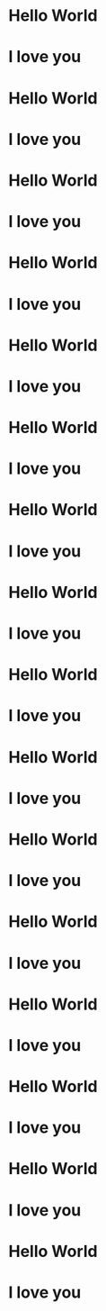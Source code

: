 # Hello World

# l love you

# Hello World

# l love you

# Hello World

# l love you

# Hello World

# l love you

# Hello World

# l love you

# Hello World

# l love you

# Hello World

# l love you

# Hello World

# l love you

# Hello World

# l love you

# Hello World

# l love you

# Hello World

# l love you

# Hello World

# l love you

# Hello World

# l love you

# Hello World

# l love you

# Hello World

# l love you

# Hello World

# l love you
